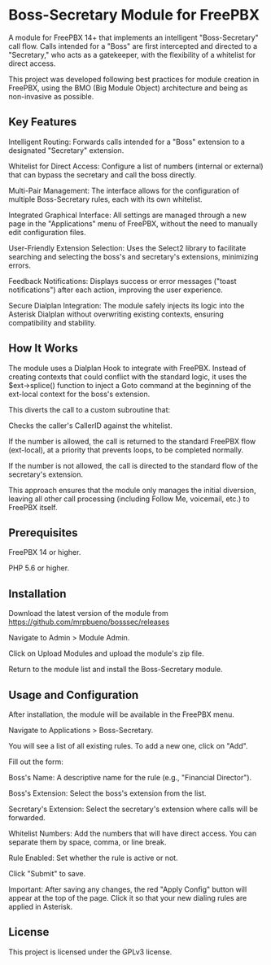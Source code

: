 # Boss-Secretary Module for FreePBX
A module for FreePBX 14+ that implements an intelligent "Boss-Secretary" call flow. Calls intended for a "Boss" are first intercepted and directed to a "Secretary," who acts as a gatekeeper, with the flexibility of a whitelist for direct access.

This project was developed following best practices for module creation in FreePBX, using the BMO (Big Module Object) architecture and being as non-invasive as possible.

## Key Features
Intelligent Routing: Forwards calls intended for a "Boss" extension to a designated "Secretary" extension.

Whitelist for Direct Access: Configure a list of numbers (internal or external) that can bypass the secretary and call the boss directly.

Multi-Pair Management: The interface allows for the configuration of multiple Boss-Secretary rules, each with its own whitelist.

Integrated Graphical Interface: All settings are managed through a new page in the "Applications" menu of FreePBX, without the need to manually edit configuration files.

User-Friendly Extension Selection: Uses the Select2 library to facilitate searching and selecting the boss's and secretary's extensions, minimizing errors.

Feedback Notifications: Displays success or error messages ("toast notifications") after each action, improving the user experience.

Secure Dialplan Integration: The module safely injects its logic into the Asterisk Dialplan without overwriting existing contexts, ensuring compatibility and stability.

## How It Works
The module uses a Dialplan Hook to integrate with FreePBX. Instead of creating contexts that could conflict with the standard logic, it uses the $ext->splice() function to inject a Goto command at the beginning of the ext-local context for the boss's extension.

This diverts the call to a custom subroutine that:

Checks the caller's CallerID against the whitelist.

If the number is allowed, the call is returned to the standard FreePBX flow (ext-local), at a priority that prevents loops, to be completed normally.

If the number is not allowed, the call is directed to the standard flow of the secretary's extension.

This approach ensures that the module only manages the initial diversion, leaving all other call processing (including Follow Me, voicemail, etc.) to FreePBX itself.

## Prerequisites
FreePBX 14 or higher.

PHP 5.6 or higher.

## Installation
Download the latest version of the module from https://github.com/mrpbueno/bosssec/releases

Navigate to Admin > Module Admin.

Click on Upload Modules and upload the module's zip file.

Return to the module list and install the Boss-Secretary module.

## Usage and Configuration
After installation, the module will be available in the FreePBX menu.

Navigate to Applications > Boss-Secretary.

You will see a list of all existing rules. To add a new one, click on "Add".

Fill out the form:

Boss's Name: A descriptive name for the rule (e.g., "Financial Director").

Boss's Extension: Select the boss's extension from the list.

Secretary's Extension: Select the secretary's extension where calls will be forwarded.

Whitelist Numbers: Add the numbers that will have direct access. You can separate them by space, comma, or line break.

Rule Enabled: Set whether the rule is active or not.

Click "Submit" to save.

Important: After saving any changes, the red "Apply Config" button will appear at the top of the page. Click it so that your new dialing rules are applied in Asterisk.

## License
This project is licensed under the GPLv3 license.
